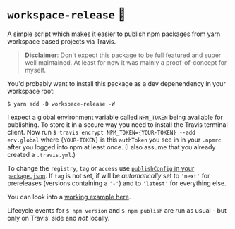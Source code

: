 # `workspace-release` 🚚

A simple script which makes it easier to publish npm packages from yarn workspace based projects via Travis.

> **Disclaimer**: Don't expect this package to be full featured and super well maintained. At least for now it was mainly a proof-of-concept for myself.

You'd probably want to install this package as a dev depenendency in your workspace root:

```
$ yarn add -D workspace-release -W
```

I expect a global environment variable called `NPM_TOKEN` being available for publishing. To store it in a secure way you need to install the Travis terminal client. Now run `$ travis encrypt NPM_TOKEN={YOUR-TOKEN} --add env.global` where `{YOUR-TOKEN}` is this `authToken` you see in in your `.npmrc` after you logged into npm at least once. (I also assume that you already created a `.travis.yml`.)

To change the `registry`, `tag` or `access` use [`publishConfig` in your `package.json`](https://docs.npmjs.com/files/package.json#publishconfig). If `tag` is not set, if will be _automatically_ set to `'next'` for prereleases (versions containing a `'-'`) and to `'latest'` for everything else.

You can look into a [working example here](https://github.com/donaldpipowitch/workspace-release-demo).

Lifecycle events for `$ npm version` and `$ npm publish` are run as usual - but only on Travis' side and _not_ locally. 